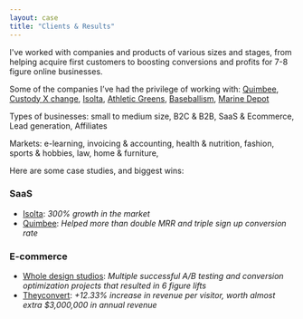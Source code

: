 ```yaml
---
layout: case
title: "Clients & Results"
---
```


I've worked with companies and products of various sizes and stages, from helping acquire first customers to boosting conversions and profits for 7-8 figure online businesses.

Some of the companies I’ve had the privilege of working with: [Quimbee](https://www.quimbee.com/), [Custody X change](https://www.custodyxchange.com/), [Isolta](https://www.isolta.fi/), [Athletic Greens](https://athleticgreens.com), [Baseballism](https://www.baseballism.com/), [Marine Depot](https://www.marinedepot.com/)

Types of businesses: small to medium size, B2C & B2B, SaaS & Ecommerce, Lead generation, Affiliates

Markets: e-learning, invoicing & accounting, health & nutrition, fashion, sports & hobbies, law, home & furniture, 

Here are some case studies, and biggest wins:

### SaaS 
* [Isolta](https://www.emilsw.com/case-studies/isolta): <i> 300% growth in the market </i>
* [Quimbee](https://www.emilsw.com/case-studies/quimbee): <i> Helped more than double MRR and triple sign up conversion rate </i>

### E-commerce 
* [Whole design studios](https://www.emilsw.com/case-studies/whole): <i> Multiple successful A/B testing and conversion optimization projects that resulted in 6 figure lifts </i>
* [Theyconvert](https://www.emilsw.com/case-studies/theyconvert): <i> +12.33% increase in revenue per visitor, worth almost extra $3,000,000 in annual revenue </i>



